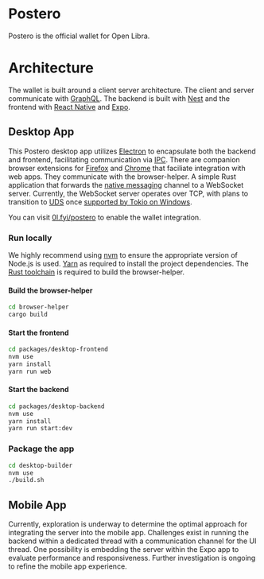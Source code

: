 # Postero

Postero is the official wallet for Open Libra.

# Architecture

The wallet is built around a client server architecture. The client and server communicate with [GraphQL](https://graphql.org/).
The backend is built with [Nest](https://nestjs.com/) and the frontend with [React Native](https://reactnative.dev/) and  [Expo](https://expo.dev/).

## Desktop App

This Postero desktop app utilizes [Electron](https://www.electronjs.org/) to encapsulate both the backend and frontend, facilitating communication via [IPC](https://www.electronjs.org/docs/latest/tutorial/ipc).
There are companion browser extensions for [Firefox](https://addons.mozilla.org/en-US/firefox/addon/postero/) and [Chrome](https://chromewebstore.google.com/detail/postero/obmmpbppiajcobdoedkkgckeacgdpgde) that faciliate integration with web apps. They communicate with the browser-helper. A simple Rust application that forwards the [native messaging](https://developer.mozilla.org/en-US/docs/Mozilla/Add-ons/WebExtensions/Native_messaging) channel to a WebSocket server.
Currently, the WebSocket server operates over TCP, with plans to transition to [UDS](https://en.wikipedia.org/wiki/Unix_domain_socket) once [supported by Tokio on Windows](https://github.com/tokio-rs/mio/issues/1609).

You can visit [0l.fyi/postero](https://0l.fyi/postero) to enable the wallet integration.

### Run locally

We highly recommend using [nvm](https://github.com/nvm-sh/nvm) to ensure the appropriate version of Node.js is used. [Yarn](https://yarnpkg.com/) as required to install the project dependencies.
The [Rust toolchain](https://rustup.rs/) is required to build the browser-helper.

#### Build the browser-helper

```sh
cd browser-helper
cargo build
```

#### Start the frontend

```sh
cd packages/desktop-frontend
nvm use
yarn install
yarn run web
```

#### Start the backend

```sh
cd packages/desktop-backend
nvm use
yarn install
yarn run start:dev
```

### Package the app

```sh
cd desktop-builder
nvm use
./build.sh
```

## Mobile App

Currently, exploration is underway to determine the optimal approach for integrating the server into the mobile app. Challenges exist in running the backend within a dedicated thread with a communication channel for the UI thread. One possibility is embedding the server within the Expo app to evaluate performance and responsiveness. Further investigation is ongoing to refine the mobile app experience.